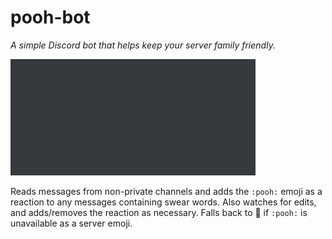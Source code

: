 pooh-bot
===
*A simple Discord bot that helps keep your server family friendly.*

![demo](demo.gif)

Reads messages from non-private channels and adds the `:pooh:` emoji as a reaction to any messages containing swear words. Also watches for edits, and adds/removes the reaction as necessary. Falls back to 💩 if `:pooh:` is unavailable as a server emoji.
